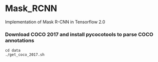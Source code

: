# Mask_RCNN
Implementation of Mask R-CNN in Tensorflow 2.0

### Download COCO 2017 and install pycocotools to parse COCO annotations
```
cd data
./get_coco_2017.sh
```

